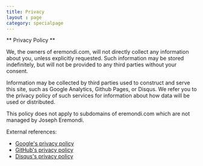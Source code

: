 ```yaml
---
title: Privacy
layout : page
category: specialpage
---
```

** Privacy Policy **

We, the owners of eremondi.com, will not directly collect any information about you, unless explicitly requested.
Such information may be stored indefinitely, but will not be provided to any third parties without your consent.

Information may be collected by third parties used to construct and serve this site,
such as Google Analytics, Github Pages, or Disqus.
We refer you to the privacy policy of such services for information about
how data will be used or distributed.

This policy does not apply to subdomains of eremondi.com which are not managed by Joseph Eremondi.

External references:

* [Google's privacy policy](https://www.google.com/policies/privacy/partners/)
* [GitHub's privacy policy](https://help.github.com/articles/github-privacy-policy)
* [Disqus's privacy policy](https://help.disqus.com/customer/portal/articles/466259-privacy-policy)
